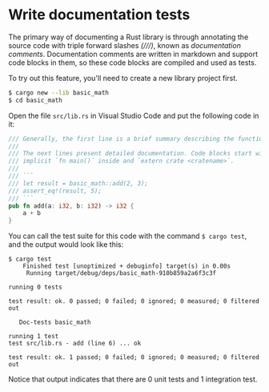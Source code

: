 # Write documentation tests

The primary way of documenting a Rust library is through annotating the source code with triple forward slashes *(///)*, known as *documentation comments*.
Documentation comments are written in markdown and support code blocks in them, so these code blocks are compiled and used as tests.

To try out this feature, you'll need to create a new library project first.

```sh
$ cargo new --lib basic_math
$ cd basic_math
```

Open the file `src/lib.rs` in Visual Studio Code and put the following code in it:

```rust
/// Generally, the first line is a brief summary describing the function.
///
/// The next lines present detailed documentation. Code blocks start with triple backquotes and have
/// implicit `fn main()` inside and `extern crate <cratename>`.
///
/// ```
/// let result = basic_math::add(2, 3);
/// assert_eq!(result, 5);
/// ```
pub fn add(a: i32, b: i32) -> i32 {
    a + b
}
```

You can call the test suite for this code with the command `$ cargo test`, and the output would look like this:

```output
$ cargo test
    Finished test [unoptimized + debuginfo] target(s) in 0.00s
     Running target/debug/deps/basic_math-910b859a2a6f3c3f

running 0 tests

test result: ok. 0 passed; 0 failed; 0 ignored; 0 measured; 0 filtered out

   Doc-tests basic_math

running 1 test
test src/lib.rs - add (line 6) ... ok

test result: ok. 1 passed; 0 failed; 0 ignored; 0 measured; 0 filtered out
```

Notice that output indicates that there are 0 unit tests and 1 integration test.